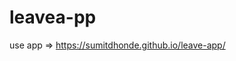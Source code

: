 # leavea-pp
use app =>
[https://sumitdhonde.github.io/leave-app/
](https://sumitdhonde.github.io/finalleaveapp/)
